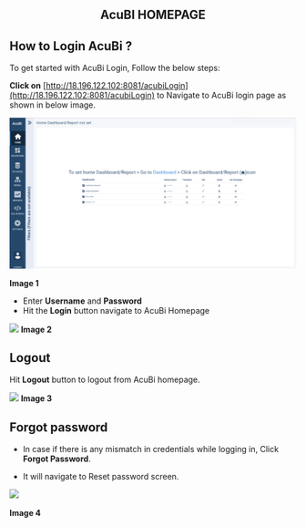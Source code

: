 



<center><h2>AcuBI HOMEPAGE</h1></center>

## How to Login AcuBi ?

To get started with AcuBi Login, Follow the below steps:

**Click on**  [http://18.196.122.102:8081/acubiLogin](http://18.196.122.102:8081/acubiLogin)  to Navigate to AcuBi login page as shown in below image.

![enter image description here](https://raw.githubusercontent.com/sv18042016/fp1/bb5d4c9f6814109a9645827e267e716c0d044c2a/images/New_version5/Homepage_v5.png)

**Image 1**

-  Enter  **Username** and **Password**
- Hit the  **Login** button navigate to AcuBi  Homepage

![
](https://raw.githubusercontent.com/sv18042016/fp1/master/images/New_version5/Homepage_v5.png)
**Image 2**
## Logout

Hit **Logout** button to logout from AcuBi homepage.

![
](https://raw.githubusercontent.com/sv18042016/fp1/master/images/New_version5/UD_Logout.png)
**Image 3**
## Forgot password

  - In case if there is any mismatch in credentials while logging in, Click **Forgot Password**. 
  
  - It will navigate to Reset password screen.
  
 ![
](https://raw.githubusercontent.com/sv18042016/fp1/d64bc97c7d2aa0cb8e2c35fa8f9905bd274388f1/images/New_version5/ud_homepage_forgot%20password.png)

**Image 4**
<!--stackedit_data:
eyJoaXN0b3J5IjpbMTQzOTA3NzQ3MCwyMzk3NDE3MDEsLTgwOD
Q5ODk1NywtMTk2MzU0Nzk4OSwtMTI1NTA4NjQ3NiwxNzg1MzY0
MzUsMTczMjY2OTY5NSwtNDQzMDE2NjQyLDI3MzE3MTY3Nyw0Mz
U4ODk5OTcsMTA5NzMxOTE5NywtOTE4NDczOTk1LC0yMDA1MTY3
MTE1LDI3ODYyMDc4MywtMTE4NDg0OTc3Nl19
-->